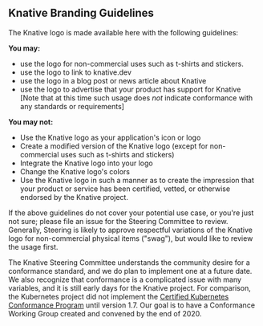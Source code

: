 ## Knative Branding Guidelines


The Knative logo is made available here with the following guidelines:

 **You may:**
 - use the logo for non-commercial uses such as t-shirts and stickers.
 - use the logo to link to knative.dev
 - use the logo in a blog post or news article about Knative
 - use the logo to advertise that your product has support for Knative [Note that at this time such usage does *not* indicate conformance with any standards or requirements]

**You may not:**

 - Use the Knative logo as your application's icon or logo
 - Create a modified version of the Knative logo (except for non-commercial uses such as t-shirts and stickers)
 - Integrate the Knative logo into your logo
 - Change the Knative logo's colors
 - Use the Knative logo in such a manner as to create the impression that your product or service has been certified, vetted, or otherwise endorsed by the Knative project.


If the above guidelines do not cover your potential use case, or you're just not sure; please file an issue for the Steering Committee to review. Generally, Steering is likely to approve respectful variations of the Knative logo for non-commercial physical items ("swag"), but would like to review the usage first. 


The Knative Steering Committee understands the community desire for a conformance standard, and we do plan to implement one at a future date. We also recognize that conformance is a complicated issue with many variables, and it is still early days for the Knative project. For comparison, the Kubernetes project did not implement the [Certified Kubernetes Conformance Program](https://github.com/cncf/k8s-conformance) until version 1.7. Our goal is to have a Conformance Working Group created and convened by the end of 2020. 

